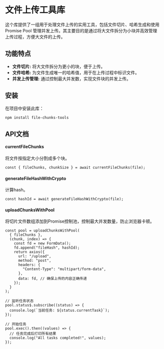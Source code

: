 # 文件上传工具库

这个库提供了一组用于处理文件上传的实用工具，包括文件切片、哈希生成和使用 Promise Pool 管理并发上传。其主要目的是通过将大文件拆分为小块并高效管理上传过程，方便大文件的上传。

## 功能特点

- **文件切片:** 将大文件拆分为更小的块，便于上传。
- **文件哈希:** 为文件生成唯一的哈希值，用于在上传过程中标识文件。
- **并发上传管理:** 通过控制最大并发数，实现文件块的并发上传。

## 安装

在项目中安装此库：

```bash
npm install file-chunks-tools
```

## API文档

#### currentFileChunks
将文件按指定大小分割成多个块。
```
const { fileChunks, chunkSize } = await currentFileChunks(file);
```
#### generateFileHashWithCrypto
计算hash。
```
const hashId = await generateFileHashWithCrypto(file);
```
#### uploadChunksWithPool
将切片文件数组添加到Promise控制池，控制最大并发数量，防止浏览器卡顿。
```
const pool = uploadChunksWithPool(
  { fileChunks },
  (chunk, index) => {
    const fd = new FormData();
    fd.append("fileHash", hashId);
    return axios({
      url: "/upload",
      method: "post",
      headers: {
        "Content-Type": "multipart/form-data",
      },
      data: fd, // 确保上传的内容正确传递
    });
  }
);

// 监听任务状态
pool.status$.subscribe((status) => {
  console.log(`当前任务: ${status.currentTask}`);
});

// 开始任务
pool.exec().then((values) => {
  // 任务完成后打印所有结果
  console.log("All tasks completed!", values);
});
```


